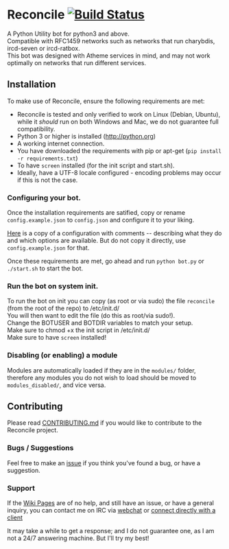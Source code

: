 Reconcile [![Build Status](https://travis-ci.org/Zarthus/Reconcile.svg)](https://travis-ci.org/Zarthus/Reconcile)
=========

A Python Utility bot for python3 and above.  
Compatible with RFC1459 networks such as networks that run charybdis, ircd-seven or ircd-ratbox.  
This bot was designed with Atheme services in mind, and may not work optimally on networks that run different services.  

## Installation

To make use of Reconcile, ensure the following requirements are met:

* Reconcile is tested and only verified to work on Linux (Debian, Ubuntu), while it *should* run on both Windows and Mac, we do not guarantee full compatibility.
* Python 3 or higher is installed (http://python.org)
* A working internet connection.
* You have downloaded the requirements with pip or apt-get (`pip install -r requirements.txt`)
* To have `screen` installed (for the init script and start.sh).
* Ideally, have a UTF-8 locale configured - encoding problems may occur if this is not the case.

### Configuring your bot.

Once the installation requirements are satified, copy or rename `config.example.json` to `config.json` and configure it to your liking.

[Here](https://github.com/Zarthus/Reconcile/wiki/Configuring-Reconcile) is a copy of a configuration with comments -- describing what they do and which options are available.
But do not copy it directly, use `config.example.json` for that.

Once these requirements are met, go ahead and run `python bot.py` or `./start.sh` to start the bot.

### Run the bot on system init.

To run the bot on init you can copy (as root or via sudo) the file `reconcile` (from the root of the repo) to /etc/init.d/  
You will then want to edit the file (do this as root/via sudo!).  
Change the BOTUSER and BOTDIR variables to match your setup.  
Make sure to chmod +x the init script in /etc/init.d/  
Make sure to have `screen` installed!  

### Disabling (or enabling) a module

Modules are automatically loaded if they are in the `modules/` folder, therefore any modules you do not wish to load should be moved to `modules_disabled/`, and vice versa.

## Contributing

Please read [CONTRIBUTING.md](CONTRIBUTING.md) if you would like to contribute to the Reconcile project.  

### Bugs / Suggestions
Feel free to make an [issue](https://github.com/zarthus/reconcile/issues/new) if you think you've found a bug, or have a suggestion.

### Support

If the [Wiki Pages](https://github.com/Zarthus/Reconcile/wiki) are of no help, and still have an issue, or have a general inquiry, you can contact me on IRC via [webchat](https://webchat.esper.net/?channels=zarthus) or [connect directly with a client](irc://irc.esper.net/zarthus)

It may take a while to get a response; and I do not guarantee one, as I am not a 24/7 answering machine. But I'll try my best!
